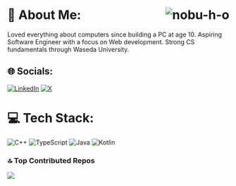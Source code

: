 # 💫 About Me: <img align="right" src="https://komarev.com/ghpvc/?username=nobu-h-o&label=Profile%20views&color=0e75b6&style=for-the-badge" alt="nobu-h-o" />
Loved everything about computers since building a PC at age 10. Aspiring Software Engineer with a focus on Web development. Strong CS fundamentals through Waseda University.

## 🌐 Socials:
[![LinkedIn](https://img.shields.io/badge/LinkedIn-%230077B5.svg?logo=linkedin&logoColor=white)](https://www.linkedin.com/in/nobuhiro-oto/) [![X](https://img.shields.io/badge/X-black.svg?logo=X&logoColor=white)](https://x.com/nobu_h_o) 

# 💻 Tech Stack:
![C++](https://img.shields.io/badge/c++-%2300599C.svg?style=for-the-badge&logo=c%2B%2B&logoColor=white) ![TypeScript](https://img.shields.io/badge/typescript-%23007ACC.svg?style=for-the-badge&logo=typescript&logoColor=white) ![Java](https://img.shields.io/badge/java-%23ED8B00.svg?style=for-the-badge&logo=openjdk&logoColor=white) ![Kotlin](https://img.shields.io/badge/kotlin-%237F52FF.svg?style=for-the-badge&logo=kotlin&logoColor=white) 

### 🔝 Top Contributed Repos
![](https://github-contributor-stats.vercel.app/api?username=nobu-h-o&limit=5&theme=dark&combine_all_yearly_contributions=true)

<!-- Proudly created with GPRM ( https://gprm.itsvg.in ) -->
